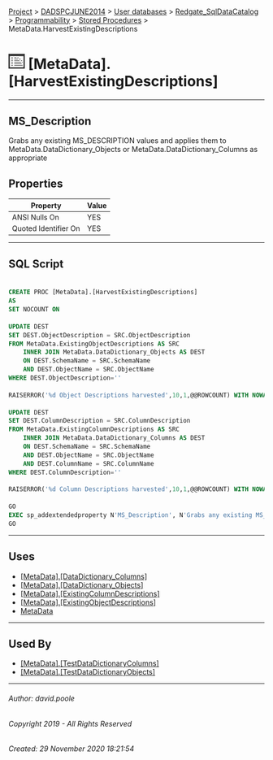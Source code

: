#### 

[Project](../../../../../readme.md) > [DADSPCJUNE2014](../../../../readme.md) > [User databases](../../../readme.md) > [Redgate_SqlDataCatalog](../../readme.md) > [Programmability](../readme.md) > [Stored Procedures](Stored_Procedures.md) > MetaData.HarvestExistingDescriptions

# ![Stored Procedures](../../../../../Images/StoredProcedure32.png) [MetaData].[HarvestExistingDescriptions]

---

## <a name="#description"></a>MS_Description

Grabs any existing MS_DESCRIPTION values and applies them to MetaData.DataDictionary_Objects or MetaData.DataDictionary_Columns as appropriate

## <a name="#properties"></a>Properties

| Property | Value |
|---|---|
| ANSI Nulls On | YES |
| Quoted Identifier On | YES |


---

## <a name="#sqlscript"></a>SQL Script

```sql

CREATE PROC [MetaData].[HarvestExistingDescriptions]
AS
SET NOCOUNT ON

UPDATE DEST
SET DEST.ObjectDescription = SRC.ObjectDescription
FROM MetaData.ExistingObjectDescriptions AS SRC
	INNER JOIN MetaData.DataDictionary_Objects AS DEST
	ON DEST.SchemaName = SRC.SchemaName
	AND DEST.ObjectName = SRC.ObjectName
WHERE DEST.ObjectDescription=''

RAISERROR('%d Object Descriptions harvested',10,1,@@ROWCOUNT) WITH NOWAIT

UPDATE DEST
SET DEST.ColumnDescription = SRC.ColumnDescription
FROM MetaData.ExistingColumnDescriptions AS SRC
	INNER JOIN MetaData.DataDictionary_Columns AS DEST
	ON DEST.SchemaName = SRC.SchemaName
	AND DEST.ObjectName = SRC.ObjectName
	AND DEST.ColumnName = SRC.ColumnName
WHERE DEST.ColumnDescription=''

RAISERROR('%d Column Descriptions harvested',10,1,@@ROWCOUNT) WITH NOWAIT

GO
EXEC sp_addextendedproperty N'MS_Description', N'Grabs any existing MS_DESCRIPTION values and applies them to MetaData.DataDictionary_Objects or MetaData.DataDictionary_Columns as appropriate', 'SCHEMA', N'MetaData', 'PROCEDURE', N'HarvestExistingDescriptions', NULL, NULL
GO

```


---

## <a name="#uses"></a>Uses

* [[MetaData].[DataDictionary_Columns]](../../Tables/DataDictionary_Columns.md)
* [[MetaData].[DataDictionary_Objects]](../../Tables/DataDictionary_Objects.md)
* [[MetaData].[ExistingColumnDescriptions]](../../Views/ExistingColumnDescriptions.md)
* [[MetaData].[ExistingObjectDescriptions]](../../Views/ExistingObjectDescriptions.md)
* [MetaData](../../Security/Schemas/MetaData.md)


---

## <a name="#usedby"></a>Used By

* [[MetaData].[TestDataDictionaryColumns]](TestDataDictionaryColumns.md)
* [[MetaData].[TestDataDictionaryObjects]](TestDataDictionaryObjects.md)


---

###### Author:  david.poole

###### Copyright 2019 - All Rights Reserved

###### Created: 29 November 2020 18:21:54

